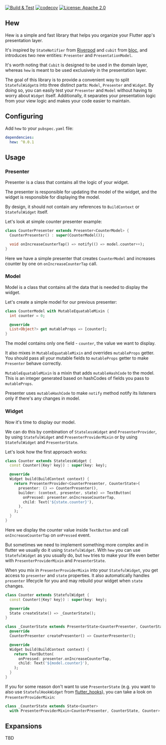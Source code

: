 <p>
<a href="https://github.com/festelo/hew/actions"><img src="https://github.com/festelo/hew/actions/workflows/tests.yml/badge.svg" alt="Build & Test"></a>
<a href="https://codecov.io/gh/festelo/hew"><img src="https://codecov.io/gh/festelo/hew/branch/master/graph/badge.svg" alt="codecov"></a>
<a href="https://opensource.org/licenses/Apache-2.0"><img src="https://img.shields.io/badge/License-Apache_2.0-blue.svg" alt="License: Apache 2.0"></a>
</p>

## Hew

Hew is a simple and fast library that helps you organize your Flutter app's presentation layer.  

It's inspired by `StateNotifier` from [Riverpod](https://riverpod.dev/)  and `cubit` from [bloc](https://pub.dev/packages/bloc), and introduces two new entities: `Presenter` and `PresentationModel`.  
  
It's worth noting that `Cubit` is designed to be used in the domain layer, whereas `hew` is meant to be used exclusively in the presentation layer.  

The goal of this library is to provide a convenient way to split `StatefulWidget`s into three distinct parts:  `Model`, `Presenter` and `Widget`. By doing so, you can easily test your `Presenter` and `Model` without having to worry about `Widget` itself. Additionally, it separates your presentation logic from your view logic and makes your code easier to maintain.

## Configuring

Add `hew` to your `pubspec.yaml` file:

```yaml
dependencies:
  hew: ^0.0.1
```

## Usage

### Presenter

Presenter is a class that contains all the logic of your widget.

The presenter is responsible for updating the model of the widget, and the widget is responsible for displaying the model.

By design, it should not contain any references to `BuildContext` or `StatefulWidget` itself.

Let's look at simple counter presenter example:

```dart
class CounterPresenter extends Presenter<CounterModel> {
  CounterPresenter() : super(CounterModel());

  void onIncreaseCounterTap() => notify(() => model.counter++);
}
```

Here we have a simple presenter that creates `CounterModel` and increases counter by one on `onIncreaseCounterTap` call.

### Model

Model is a class that contains all the data that is needed to display the widget.

Let's create a simple model for our previous presenter:

```dart
class CounterModel with MutableEquatableMixin {
  int counter = 0;

  @override
  List<Object?> get mutableProps => [counter];
}
```

The model contains only one field - `counter`, the value we want to display.  
  
It also mixes in `MutableEquatableMixin` and overrides `mutableProps` getter.  
You should pass all your mutable fields to `mutableProps` getter to make `Presenter` behave correctly.  
  
`MutableEquatableMixin` is a mixin that adds `mutableHashCode` to the model. This is an integer generated based on hashCodes of fields you pass to `mutableProps`.  
  
Presenter uses `mutableHashCode` to make `notify` method notify its listeners only if there's any changes in model.

### Widget

Now it's time to display our model.

We can do this by combination of `StatelessWidget` and `PresenterProvider`, by using `StatefulWidget` and `PresenterProviderMixin` or by using `StatefulWidget` and `PresenterState`.  

Let's look how the first approach works:

```dart
class Counter extends StatelessWidget {
  const Counter({Key? key}) : super(key: key);

  @override
  Widget build(BuildContext context) {
    return PresenterProvider<CounterPresenter, CounterState>(
      presenter: () => CounterPresenter(),
      builder: (context, presenter, state) => TextButton(
        onPressed: presenter.onIncreaseCounterTap,
        child: Text('${state.counter}'),
      ),
    );
  }
}
```

Here we display the counter value inside `TextButton` and call `onIncreaseCounterTap` on `onPressed` event.
  
But sometimes we need to implement something more complex and in flutter we usually do it using `StatefulWidget`. With `hew` you can use `StatefulWidget` as you usually do, but `hew` tries to make your life even better with `PresenterProviderMixin` and `PresenterState`.  

When you mix in `PresenterProviderMixin` into your `StatefulWidget`, you get access to `presenter` and `state` properties. It also automatically handles `presenter` lifecycle for you and may rebuild your widget when `state` changes.

```dart
class Counter extends StatefulWidget {
  const Counter({Key? key}) : super(key: key);

  @override
  State createState() => _CounterState();
}

class _CounterState extends PresenterState<CounterPresenter, CounterState, Counter>
  @override
  CounterPresenter createPresenter() => CounterPresenter();

  @override
  Widget build(BuildContext context) {
    return TextButton(
      onPressed: presenter.onIncreaseCounterTap,
      child: Text('${model.counter}'),
    );
  }
}
```

If you for some reason don't want to use `PresenterState` (e.g. you want to also use `StatefulHookWidget` from [flutter_hooks](https://pub.dev/packages/flutter_hooks)), you can take a look on `PresenterProviderMixin`:

```dart
class _CounterState extends State<Counter> 
  with PresenterProviderMixin<CounterPresenter, CounterState, Counter> { ... }
```


## Expansions

TBD